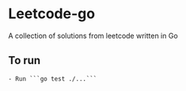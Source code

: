 # Leetcode-go

A collection of solutions from leetcode written in Go

## To run

    - Run ```go test ./...```
